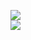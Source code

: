 [![](https://img.shields.io/badge/Made%20With-Github%20Spray-lightgrey.svg?style=for-the-badge&logo=github)](https://github.com/Annihil/github-spray#19871)  
[![](https://i.imgur.com/2DrTn0Z.gif)](https://github.com/Annihil/github-spray)